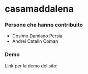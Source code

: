 # casamaddalena

### Persone che hanno contribuito
* Cosimo Damiano Persia
* Andrei Catalin Coman

### Demo
Link per la demo del sito: 
